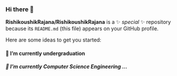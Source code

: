 ### Hi there 👋


**RishikoushikRajana/RishikoushikRajana** is a ✨ _special_ ✨ repository because its `README.md` (this file) appears on your GitHub profile.

Here are some ideas to get you started:

#### 🔭 I’m currently undergraduation
##### 🌱 I’m currently Computer Science Engineering ...

